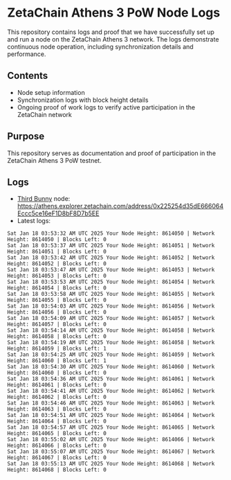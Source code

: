 # ZetaChain Athens 3 PoW Node Logs
This repository contains logs and proof that we have successfully set up and run a node on the ZetaChain Athens 3 network. The logs demonstrate continuous node operation, including synchronization details and performance.

## Contents
- Node setup information
- Synchronization logs with block height details
- Ongoing proof of work logs to verify active participation in the ZetaChain network

## Purpose
This repository serves as documentation and proof of participation in the ZetaChain Athens 3 PoW testnet.

## Logs

- [Third Bunny](https://thirdbunny.xyz/) node: https://athens.explorer.zetachain.com/address/0x225254d35dE666064Eccc5ce16eF1D8bF8D7b5EE
- Latest logs:
```
Sat Jan 18 03:53:32 AM UTC 2025 Your Node Height: 8614050 | Network Height: 8614050 | Blocks Left: 0
Sat Jan 18 03:53:37 AM UTC 2025 Your Node Height: 8614051 | Network Height: 8614051 | Blocks Left: 0
Sat Jan 18 03:53:42 AM UTC 2025 Your Node Height: 8614052 | Network Height: 8614052 | Blocks Left: 0
Sat Jan 18 03:53:47 AM UTC 2025 Your Node Height: 8614053 | Network Height: 8614053 | Blocks Left: 0
Sat Jan 18 03:53:53 AM UTC 2025 Your Node Height: 8614054 | Network Height: 8614054 | Blocks Left: 0
Sat Jan 18 03:53:58 AM UTC 2025 Your Node Height: 8614055 | Network Height: 8614055 | Blocks Left: 0
Sat Jan 18 03:54:03 AM UTC 2025 Your Node Height: 8614056 | Network Height: 8614056 | Blocks Left: 0
Sat Jan 18 03:54:09 AM UTC 2025 Your Node Height: 8614057 | Network Height: 8614057 | Blocks Left: 0
Sat Jan 18 03:54:14 AM UTC 2025 Your Node Height: 8614058 | Network Height: 8614058 | Blocks Left: 0
Sat Jan 18 03:54:19 AM UTC 2025 Your Node Height: 8614058 | Network Height: 8614059 | Blocks Left: 1
Sat Jan 18 03:54:25 AM UTC 2025 Your Node Height: 8614059 | Network Height: 8614060 | Blocks Left: 1
Sat Jan 18 03:54:30 AM UTC 2025 Your Node Height: 8614060 | Network Height: 8614060 | Blocks Left: 0
Sat Jan 18 03:54:36 AM UTC 2025 Your Node Height: 8614061 | Network Height: 8614061 | Blocks Left: 0
Sat Jan 18 03:54:41 AM UTC 2025 Your Node Height: 8614062 | Network Height: 8614062 | Blocks Left: 0
Sat Jan 18 03:54:46 AM UTC 2025 Your Node Height: 8614063 | Network Height: 8614063 | Blocks Left: 0
Sat Jan 18 03:54:51 AM UTC 2025 Your Node Height: 8614064 | Network Height: 8614064 | Blocks Left: 0
Sat Jan 18 03:54:57 AM UTC 2025 Your Node Height: 8614065 | Network Height: 8614065 | Blocks Left: 0
Sat Jan 18 03:55:02 AM UTC 2025 Your Node Height: 8614066 | Network Height: 8614066 | Blocks Left: 0
Sat Jan 18 03:55:07 AM UTC 2025 Your Node Height: 8614067 | Network Height: 8614067 | Blocks Left: 0
Sat Jan 18 03:55:13 AM UTC 2025 Your Node Height: 8614068 | Network Height: 8614068 | Blocks Left: 0
```
